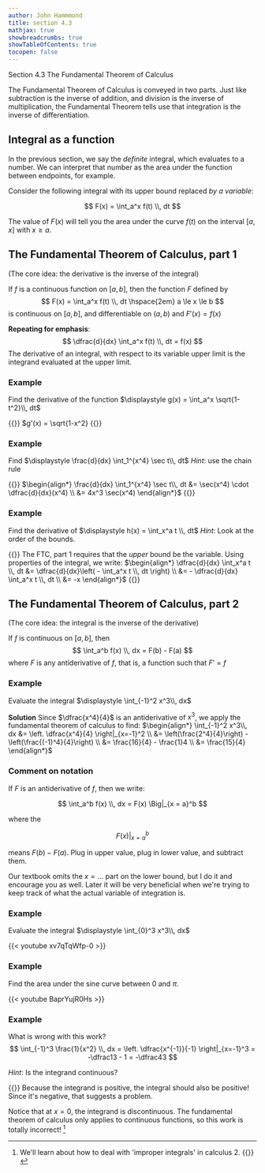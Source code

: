 ```yaml
---
author: John Hammmond
title: section 4.3
mathjax: true
showbreadcrumbs: true
showTableOfContents: true
tocopen: false
---
```


Section 4.3 The Fundamental Theorem of Calculus
<!--more-->

The Fundamental Theorem of Calculus is conveyed in two parts. Just like subtraction is the inverse of addition, and division is the inverse of multiplication, the Fundamental Theorem tells use that integration is the inverse of differentiation. 


## Integral as a function

In the previous section, we say the *definite* integral, which evaluates to a number. We can interpret that number as the area under the function between endpoints, for example. 

Consider the following integral with its upper bound replaced *by a variable*:

$$
F(x) = \int_a^x f(t) \\, dt
$$

The value of $F(x)$ will tell you the area under the curve $f(t)$ on the interval $[a, x]$ with $x \ge a$. 


## The Fundamental Theorem of Calculus, part 1
(The core idea: the derivative is the inverse of the integral)

If $f$ is a continuous function on $[a, b]$, then the function $F$ defined by 
$$
F(x) = \int_a^x f(t) \\, dt \hspace{2em} a \le x \le b
$$
is continuous on $[a, b]$, and differentiable on $(a, b)$ and $F'(x) = f(x)$

**Repeating for emphasis**:
$$
\dfrac{d}{dx} \int_a^x f(t) \\, dt = f(x)
$$
The derivative of an integral, with respect to its variable upper limit is the integrand evaluated at the upper limit.

### Example
Find the derivative of the function  $\displaystyle g(x) = \int_a^x \sqrt{1-t^2}\\, dt$

{{<spoiler>}}
$g'(x) = \sqrt{1-x^2}
{{</spoiler>}}

### Example
Find  $\displaystyle \frac{d}{dx} \int_1^{x^4} \sec t\\, dt$
*Hint*: use the chain rule

{{<spoiler>}}
$\begin{align*}  \frac{d}{dx} \int_1^{x^4} \sec t\\, dt &= \sec(x^4) \cdot \dfrac{d}{dx}(x^4) \\ 
&= 4x^3 \sec(x^4) \end{align*}$
{{</spoiler>}}

### Example
Find the derivative of $\displaystyle h(x)  = \int_x^a t \\, dt$
*Hint*: Look at the order of the bounds.

{{<spoiler>}}
The FTC, part 1 requires that the *upper* bound be the variable. Using properties of the integral, we write: 
$\begin{align*} \dfrac{d}{dx} \int_x^a t \\, dt &= \dfrac{d}{dx}\left( - \int_a^x t \\, dt \right) \\ &= - \dfrac{d}{dx} \int_a^x t \\, dt \\  &=  -x \end{align*}$
{{</spoiler>}}

## The Fundamental Theorem of Calculus, part 2
(The core idea: the integral is the inverse of the derivative)

If $f$ is continuous on $[a, b]$, then 
$$
\int_a^b f(x) \\, dx = F(b) - F(a)
$$
where $F$ is any antiderivative of $f$, that is, a function such that $F' = f$


### Example
Evaluate the integral $\displaystyle \int_{-1}^2 x^3\\, dx$

**Solution**
Since $\dfrac{x^4}{4}$ is an antiderivative of $x^3$, we apply the fundamental theorem of calculus to find:
$\begin{align*} \int_{-1}^2 x^3\\, dx &= \left. \dfrac{x^4}{4} \right|_{x=-1}^2 \\ &= \left(\frac{2^4}{4}\right) - \left(\frac{(-1)^4}{4}\right) \\ &= \frac{16}{4} - \frac{1}4 \\ &= \frac{15}{4} \end{align*}$


### Comment on notation

If $F$ is an antiderivative of $f$, then we write:

$$
\int_a^b f(x) \\, dx =  F(x) \Big|_{x = a}^b
$$

where the 

$$
F(x)\Big|_{x = a}^{b} 
$$

means $F(b) - F(a)$.  Plug in upper value, plug in lower value, and subtract them.

Our textbook omits the $x=\dots$ part on the lower bound, but I do it and encourage you as well. Later it will be very beneficial when we're trying to keep track of what the actual variable of integration is.


### Example 
Evaluate the integral $\displaystyle \int_{0}^3 x^3\\, dx$

{{< youtube xv7qTqWfp-0 >}}

### Example 
Find the area under the sine curve between 0 and $\pi$.

{{< youtube BaprYujR0Hs >}}


### Example
What is wrong with this work? 
$$
\int_{-1}^3 \frac{1}{x^2} \\, dx = \left. \dfrac{x^{-1}}{-1} \right|_{x=-1}^3 = -\dfrac13 - 1 = -\dfrac43 
$$

*Hint*: Is the integrand continuous?

{{<spoiler>}}
Because the integrand is positive, the integral should also be positive! Since it's negative, that suggests a problem. 

Notice that at $x=0$, the integrand is discontinuous. The fundamental theorem of calculus only applies to continuous functions, so this work is totally incorrect! [^1] 

[^1]: We'll learn about how to deal with 'improper integrals' in calculus 2.
{{</spoiler>}}
